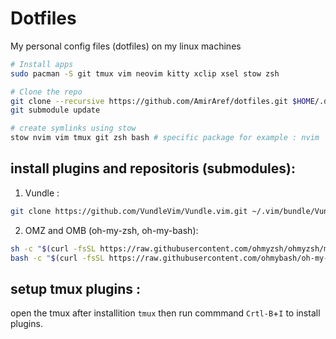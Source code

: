 # Dotfiles
My personal config files (dotfiles) on my linux machines


```bash
# Install apps
sudo pacman -S git tmux vim neovim kitty xclip xsel stow zsh

# Clone the repo
git clone --recursive https://github.com/AmirAref/dotfiles.git $HOME/.dotfiles
git submodule update 

# create symlinks using stow
stow nvim vim tmux git zsh bash # specific package for example : nvim
```

## install plugins and repositoris (submodules):
<!-- 1. tpm (tmux-plugin-manager) : -->
<!-- ```bash -->
<!-- git clone https://github.com/tmux-plugins/tpm ~/.tmux/plugins/tpm -->
<!-- ``` -->
  


1. Vundle :
```bash
git clone https://github.com/VundleVim/Vundle.vim.git ~/.vim/bundle/Vundle.vim
```

<!-- 2. moc-themes :   -->
<!-- ```bash -->
<!-- git clone https://github.com/tmux-plugins/tpm ~/.moc/themes -->
<!-- ``` -->
  

2. OMZ and OMB (oh-my-zsh, oh-my-bash):
```bash
sh -c "$(curl -fsSL https://raw.githubusercontent.com/ohmyzsh/ohmyzsh/master/tools/install.sh)"
bash -c "$(curl -fsSL https://raw.githubusercontent.com/ohmybash/oh-my-bash/master/tools/install.sh)"
```

## setup tmux plugins :  
open the tmux after installition `tmux` then run commmand `Crtl-B`+`I` to install plugins.  

<!--
## setup vim plugins :  
run commmand below to install vim's plugins.  
```bash
nvim
```
-->


